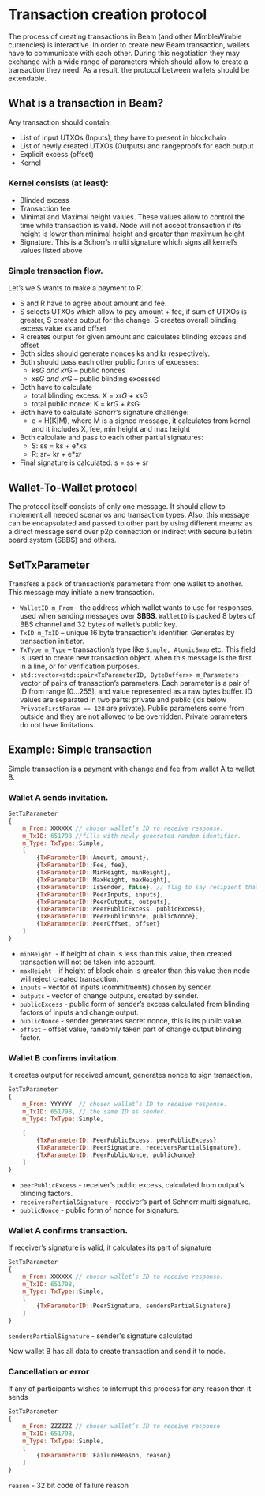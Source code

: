 # Transaction creation protocol

The process of creating transactions in Beam (and other MimbleWimble currencies) is interactive. 
In order to create new Beam transaction, wallets have to communicate with each other. During this negotiation they may exchange with a wide range of parameters which should allow to create a transaction they need. As a result, the protocol between wallets should be extendable.


## What is a transaction in Beam?
Any transaction should contain:
* List of input UTXOs (Inputs), they have to present in blockchain
* List of newly created UTXOs (Outputs) and rangeproofs for each output
* Explicit excess (offset)
* Kernel

### Kernel consists (at least):
* Blinded excess 
* Transaction fee
* Minimal and Maximal height values. These values allow to control the time while transaction is valid. Node will not accept transaction if its height is lower than minimal height and greater than maximum height
* Signature. This is a Schorr’s multi signature which signs all kernel’s values listed above

### Simple transaction flow.
Let’s we S wants to make a payment to R.
* S and R have to agree about amount and fee.
* S selects UTXOs which allow to pay amount + fee, if sum of UTXOs is greater, S creates output for the change. S creates overall blinding excess value xs and offset
* R creates output for given amount and calculates blinding excess and offset
* Both sides should generate nonces ks and kr respectively.
* Both should pass each other public forms of excesses:
  * ks*G and kr*G – public nonces
  *  xs*G and xr*G – public blinding excessed
* Both have to calculate 
  * total blinding excess: X = xr*G + xs*G
  * total public nonce: K = kr*G + ks*G
* Both have to calculate Schorr’s signature challenge:
   * e = H(K|M), where M is a signed message, it calculates from kernel and it includes X, fee, min height and max height
* Both calculate and pass to each other partial signatures:
  * S: ss = ks + e*xs
  * R: sr= kr + e*xr
* Final signature is calculated: s = ss + sr


## Wallet-To-Wallet protocol
The protocol itself consists of only one message. It should allow to implement all needed scenarios and transaction types. Also, this message can be encapsulated and passed to other part by using different means: as a direct message send over p2p connection or indirect with secure bulletin board system (SBBS) and others.

## SetTxParameter
Transfers a pack of transaction’s parameters from one wallet to another. This message may initiate a new transaction. 

-	`WalletID m_From` – the address which wallet wants to use for responses, used when sending messages over **SBBS**. `WalletID` is packed 8 bytes of BBS channel and 32 bytes of wallet’s public key.
-	`TxID m_TxID` – unique 16 byte transaction’s identifier. Generates by transaction initiator.
-	`TxType m_Type` – transaction’s type like `Simple, AtomicSwap` etc. This field is used to create new transaction object, when this message is the first in a line, or for verification purposes.
-	`std::vector<std::pair<TxParameterID, ByteBuffer>> m_Parameters` – vector of pairs of transaction’s parameters. Each parameter is a pair of ID from range [0...255], and value represented as a raw bytes buffer. ID values are separated in two parts: private and public (ids below `PrivateFirstParam == 128` are private). Public parameters come from outside and they are not allowed to be overridden. Private parameters do not have limitations.

## Example: Simple transaction

Simple transaction is a payment with change and fee from wallet A to wallet B. 

### Wallet A sends invitation.

```javascript
SetTxParameter
{
    m_From: XXXXXX // chosen wallet’s ID to receive response.
    m_TxID: 651798 //fills with newly generated random identifier.
    m_Type: TxType::Simple,
    [
        {TxParameterID::Amount, amount},
        {TxParameterID::Fee, fee},
        {TxParameterID::MinHeight, minHeight}, 
        {TxParameterID::MaxHeight, maxHeight}, 
        {TxParameterID::IsSender, false}, // flag to say recipient that it is not a sender of coins.
        {TxParameterID::PeerInputs, inputs}, 
        {TxParameterID::PeerOutputs, outputs},
        {TxParameterID::PeerPublicExcess, publicExcess}, 
        {TxParameterID::PeerPublicNonce, publicNonce},
        {TxParameterID::PeerOffset, offset}
    ]
}
```
* `minHeight `- if height of chain is less than this value, then created transaction will not be taken into account.
* `maxHeight` - if height of block chain is greater than this value then node will reject created transaction.
* `inputs` - vector of inputs (commitments) chosen by sender.
* `outputs` - vector of change outputs, created by sender.
* `publicExcess` - public form of sender’s excess calculated from blinding factors of inputs and change output.
* `publicNonce` - sender generates secret nonce, this is its public value.
* `offset` -  offset value, randomly taken part of change output blinding factor.



### Wallet B confirms invitation.
It creates output for received amount, generates nonce to sign transaction.
```javascript
SetTxParameter
{
    m_From: YYYYYY  // chosen wallet’s ID to receive response.
    m_TxID: 651798, // the same ID as sender.
    m_Type: TxType::Simple,

    [
        {TxParameterID::PeerPublicExcess, peerPublicExcess},
        {TxParameterID::PeerSignature, receiversPartialSignature},
        {TxParameterID::PeerPublicNonce, publicNonce}
    ]
}
```
* `peerPublicExcess` - receiver’s public excess, calculated from output’s blinding factors.
* `receiversPartialSignature` - receiver’s part of Schnorr multi signature.
* `publicNonce` - public form of nonce for signature.


### Wallet A confirms transaction. 
If receiver’s signature is valid, it calculates its part of signature
```javascript
SetTxParameter 
{
    m_From: XXXXXX // chosen wallet’s ID to receive response.
    m_TxID: 651798, 
    m_Type: TxType::Simple,
    [
        {TxParameterID::PeerSignature, sendersPartialSignature}
    ]
}
```
`sendersPartialSignature` - sender's signature calculated

Now wallet B has all data to create transaction and send it to node.

### Cancellation or error

If any of participants wishes to interrupt this process for any reason then it sends
```javascript
SetTxParameter 
{
    m_From: ZZZZZZ // chosen wallet’s ID to receive response
    m_TxID: 651798, 
    m_Type: TxType::Simple,
    [
        {TxParameterID::FailureReason, reason}
    ]
}
```
`reason` - 32 bit code of failure reason

